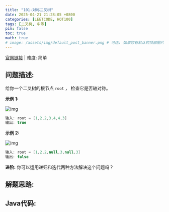 ```yaml
---
title: "101-对称二叉树"
date: 2025-04-21 21:28:05 +0800
categories: [LEETCODE, HOT100]
tags: [二叉树, 中等]
pin: false
toc: true
math: true
# image: /assets/img/default_post_banner.png # 可选: 如果您有默认的顶部图片，取消注释并修改路径
---
```


[官网链接](https://leetcode.cn/problems/symmetric-tree/) \| 难度: 简单

## 问题描述: 

给你一个二叉树的根节点 `root` ， 检查它是否轴对称。

**示例 1:**

![img](../assets/img/posts/p101_0.png)

```java
输入: root = [1,2,2,3,4,4,3]
输出: true
```

**示例 2:**

![img](../assets/img/posts/p101_1.png)

```java
输入: root = [1,2,2,null,3,null,3]
输出: false
```

**进阶:** 你可以运用递归和迭代两种方法解决这个问题吗？

## 解题思路: 



## Java代码: 

